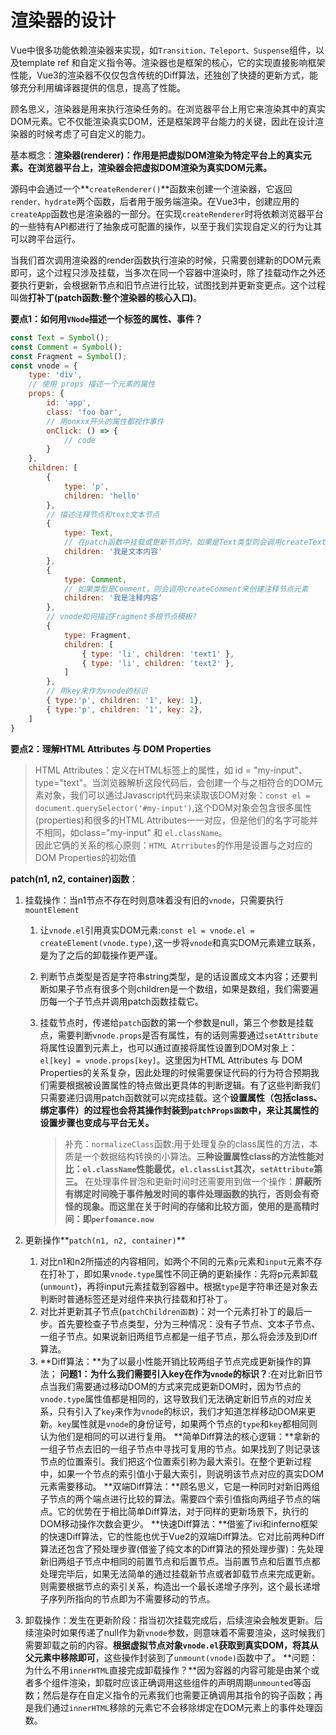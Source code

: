# 渲染器的设计

Vue中很多功能依赖渲染器来实现，如`Transition、Teleport、Suspense`组件，以及template ref 和自定义指令等。渲染器也是框架的核心，它的实现直接影响框架性能，Vue3的渲染器不仅仅包含传统的Diff算法，还独创了快捷的更新方式，能够充分利用编译器提供的信息，提高了性能。

顾名思义，渲染器是用来执行渲染任务的。在浏览器平台上用它来渲染其中的真实DOM元素。它不仅能渲染真实DOM，还是框架跨平台能力的关键，因此在设计渲染器的时候考虑了可自定义的能力。

基本概念：**渲染器(renderer)：作用是把虚拟DOM渲染为特定平台上的真实元素。在浏览器平台上，渲染器会把虚拟DOM渲染为真实DOM元素。**

源码中会通过一个**`createRenderer()`**函数来创建一个渲染器，它返回`render、hydrate`两个函数，后者用于服务端渲染。在Vue3中，创建应用的`createApp`函数也是渲染器的一部分。在实现`createRenderer`时将依赖浏览器平台的一些特有API都进行了抽象成可配置的操作，以至于我们实现自定义的行为让其可以跨平台运行。

当我们首次调用渲染器的render函数执行渲染的时候，只需要创建新的DOM元素即可，这个过程只涉及挂载，当多次在同一个容器中渲染时，除了挂载动作之外还要执行更新，会根据新节点和旧节点进行比较，试图找到并更新变更点。这个过程叫做**打补丁(patch函数:整个渲染器的核心入口)**。

**要点1：如何用`VNode`描述一个标签的属性、事件？**

```javascript
const Text = Symbol();
const Comment = Symbol();
const Fragment = Symbol();
const vnode = {
	type: 'div',
    // 使用 props 描述一个元素的属性
    props: {
    	id: 'app',
        class: 'foo bar',
        // 用onxxx开头的属性都视作事件
        onClick: () => {
        	// code
        }
    },
	children: [
        {
        	type: 'p',
            children: 'hello'
        },
        // 描述注释节点和text文本节点
        {
        	type: Text,
            // 在patch函数中挂载或更新节点时，如果是Text类型则会调用createTextNode函数创建节点
            children: '我是文本内容'
        },
        {
        	type: Comment,
          	// 如果类型是Comment，则会调用createComment来创建注释节点元素
            children: '我是注释内容‘
        },
        // vnode如何描述Fragment多根节点模板?
        {
        	type: Fragment,
            children: [
                { type: 'li', children: 'text1' },
                { type: 'li', children: 'text2' },
            ]
        },
        // 用key来作为vnode的标识
        { type:'p', children: '1', key: 1},
        { type:'p', children: '1', key: 2},
    ]
}
```

**要点2：理解HTML Attributes 与 DOM Properties**

> HTML Attributes：定义在HTML标签上的属性，如 id = "my-input"、type="text"。当浏览器解析这段代码后，会创建一个与之相符合的DOM元素对象，我们可以通过Javascript代码来读取该DOM对象：`const el = document.querySelector('#my-input')`,这个DOM对象会包含很多属性(properties)和很多的HTML Attributes一一对应，但是他们的名字可能并不相同，如class="my-input" 和 `el.className`。  
> 因此它俩的关系的核心原则：`HTML Atrributes`的作用是设置与之对应的DOM Properties的初始值


**patch(n1, n2, container)函数**：

1. 挂载操作：当n1节点不存在时则意味着没有旧的`vnode`，只需要执行`mountElement`

   1. 让`vnode.el`引用真实DOM元素:`const el = vnode.el = createElement(vnode.type)`,这一步将`vnode`和真实DOM元素建立联系，是为了之后的卸载操作更严谨。

   2. 判断节点类型是否是字符串string类型，是的话设置成文本内容；还要判断如果子节点有很多个则children是一个数组，如果是数组，我们需要遍历每一个子节点并调用patch函数挂载它。

   3. 挂载节点时，传递给`patch`函数的第一个参数是null，第三个参数是挂载点，需要判断`vnode.props`是否有属性，有的话则需要通过`setAttribute`将属性设置到元素上，也可以通过直接将属性设置到DOM对象上：`el[key] = vnode.props[key]`。这里因为HTML Attributes 与 DOM Properties的关系复杂，因此处理的时候需要保证代码的行为符合预期我们需要根据被设置属性的特点做出更具体的判断逻辑。有了这些判断我们只需要递归调用patch函数就可以完成挂载。这个**设置属性（包括class、绑定事件）的过程也会将其操作封装到`patchProps函数`中，来让其属性的设置步骤也变成与平台无关。**

      > 补充：`normalizeClass`函数:用于处理复杂的class属性的方法，本质是一个数据结构转换的小算法。**三种设置属性class的方法性能对比：`el.className`性能最优，`el.classList`其次，`setAttribute`第三。**
      > 在处理事件冒泡和更新时间时还需要用到做一个操作：**屏蔽所有绑定时间晚于事件触发时间的事件处理函数的执行，否则会有奇怪的现象。而这里在关于时间的存储和比较方面，使用的是高精时间：即`perfomance.now`**

2. 更新操作**`patch(n1, n2, container)`**

   1. 对比n1和n2所描述的内容相同，如两个不同的元素`p`元素和`input`元素不存在打补丁，即如果`vnode.type`属性不同正确的更新操作：先将p元素卸载(`unmount`)，再将input元素挂载到容器中。根据`type`是字符串还是对象去判断时普通标签还是对组件来执行挂载和打补丁。
   2. 对比并更新其子节点(`patchChildren函数`)：对一个元素打补丁的最后一步。首先要检查子节点类型，分为三种情况：没有子节点、文本子节点、一组子节点。如果说新旧两组节点都是一组子节点，那么将会涉及到Diff算法。
   3. **Diff算法：**为了以最小性能开销比较两组子节点完成更新操作的算法；
      **问题1：为什么我们需要引入key在作为`vnode`的标识？**:在对比新旧节点当我们需要通过移动DOM的方式来完成更新DOM时，因为节点的`vnode.type`属性值都是相同的，这导致我们无法确定新旧节点的对应关系，只有引入了`key`来作为`vnode`的标识，我们才知道怎样移动DOM来更新。`key`属性就是`vnode`的身份证号，如果两个节点的`type`和`key`都相同则认为他们是相同的可以进行复用。
      **简单Diff算法的核心逻辑：**拿新的一组子节点去旧的一组子节点中寻找可复用的节点。如果找到了则记录该节点的位置索引。我们把这个位置索引称为最大索引。在整个更新过程中，如果一个节点的索引值小于最大索引，则说明该节点对应的真实DOM元素需要移动。
      **双端Diff算法：**顾名思义，它是一种同时对新旧两组子节点的两个端点进行比较的算法。需要四个索引值指向两组子节点的端点。它的优势在于相比简单Diff算法，对于同样的更新场景下，执行的DOM移动操作次数会更少。
      **快速Diff算法：**借鉴了ivi和inferno框架的快速Diff算法，它的性能也优于Vue2的双端Diff算法。它对比前两种Diff算法还包含了预处理步骤(借鉴了纯文本的Diff算法的预处理步骤)：先处理新旧两组子节点中相同的前置节点和后置节点。当前置节点和后置节点都处理完毕后，如果无法简单的通过挂载新节点或者卸载节点来完成更新。则需要根据节点的索引关系，构造出一个最长递增子序列，这个最长递增子序列所指向的节点即为不需要移动的节点。

3. 卸载操作：发生在更新阶段：指当初次挂载完成后，后续渲染会触发更新。后续渲染时如果传递了null作为新`vnode`参数，则意味着不需要渲染，这时候我们需要卸载之前的内容。**根据虚拟节点对象`vnode.el`获取到真实DOM，将其从父元素中移除即可**，这些操作封装到了`unmount(vnode)`函数中了。
   **问题：为什么不用`innerHTML`直接完成卸载操作？**因为容器的内容可能是由某个或者多个组件渲染，卸载时应该正确调用这些组件的声明周期`unmounted`等函数；然后是存在自定义指令的元素我们也需要正确调用其指令的钩子函数；再是我们通过`innerHTML`移除的元素它不会移除绑定在DOM元素上的事件处理函数。